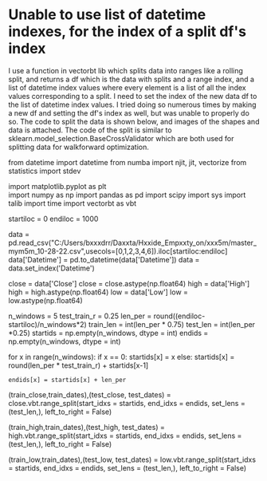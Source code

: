 
# Unable to use list of datetime indexes, for the index of a split df's index

I use a function in vectorbt lib which splits data into ranges like a rolling split, and returns a df which is the data with splits and a range index, and a list of datetime index values where every element is a list of all the index values corresponding to a split. I need to set the index of the new data df to the list of datetime index values. I tried doing so numerous times by making a new df and setting the df's index as well, but was unable to properly do so. The code to split the data is shown below, and images of the shapes and data is attached. The code of the split is similar to sklearn.model_selection.BaseCrossValidator which are both used for splitting data for walkforward optimization.

from datetime import datetime
from numba import njit, jit, vectorize
from statistics import stdev

import matplotlib.pyplot as plt  
import numpy as np
import pandas as pd
import scipy
import sys 
import talib 
import time 
import vectorbt as vbt

startiloc = 0
endiloc = 1000

data = pd.read_csv("C:/Users/bxxxdrr/Daxxta/Hxxide_Empxxty_on/xxx5m/master_mym5m_10-28-22.csv",usecols=[0,1,2,3,4,6]).iloc[startiloc:endiloc]
data['Datetime'] = pd.to_datetime(data['Datetime'])
data = data.set_index('Datetime')

close = data['Close'] 
close = close.astype(np.float64)
high = data['High']
high = high.astype(np.float64)
low = data['Low']
low = low.astype(np.float64)

n_windows = 5
test_train_r = 0.25
len_per = round((endiloc-startiloc)/n_windows*2)
train_len = int(len_per * 0.75)
test_len = int(len_per *0.25)
startids = np.empty(n_windows, dtype = int)
endids = np.empty(n_windows, dtype = int)

for x in range(n_windows):
    if x == 0:
        startids[x] = x
    else:
        startids[x] = round(len_per * test_train_r) + startids[x-1]
    
    endids[x] = startids[x] + len_per

(train_close,train_dates),(test_close, test_dates) = close.vbt.range_split(start_idxs = startids, end_idxs = endids, set_lens = (test_len,), left_to_right = False)

(train_high,train_dates),(test_high, test_dates) = high.vbt.range_split(start_idxs = startids, end_idxs = endids, set_lens = (test_len,), left_to_right = False)

(train_low,train_dates),(test_low, test_dates) = low.vbt.range_split(start_idxs = startids, end_idxs = endids, set_lens = (test_len,), left_to_right = False)




        